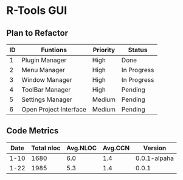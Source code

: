 # R-Tools GUI

## Plan to Refactor
ID   | Funtions                  | Priority |   Status  
---  | -------------             | ----     |    ----    
1    | Plugin Manager            | High     |    Done 
2    | Menu Manager              | High     |    In Progress
3    | Window Manager            | High     |    In Progress
4    | ToolBar Manager           | High     |    Pending
5    | Settings Manager          | Medium   |    Pending
6    | Open Project Interface    | Medium   |    Pending


## Code Metrics
Date  |  Total nloc  |  Avg.NLOC  |  Avg.CCN |  Version
---   |  ---         |  ---       |  ---     |  ---
1-10  |  1680        |  6.0       |  1.4     |  0.0.1-alpaha
1-22  |  1985        |  5.3       |  1.4     |  0.0.1
